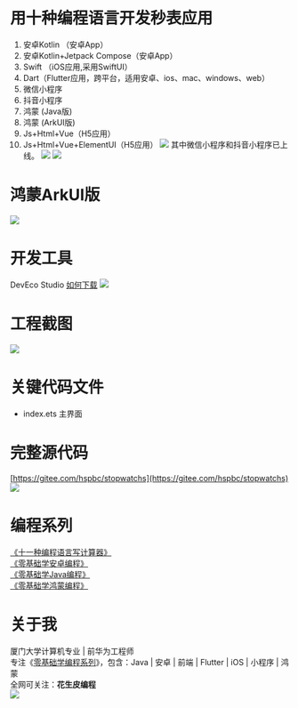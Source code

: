 # 用十种编程语言开发秒表应用
1. 安卓Kotlin （安卓App）
2. 安卓Kotlin+Jetpack Compose（安卓App）
3. Swift （iOS应用,采用SwiftUI）
4. Dart（Flutter应用，跨平台，适用安卓、ios、mac、windows、web）
5. 微信小程序
6. 抖音小程序
7. 鸿蒙 (Java版)
8. 鸿蒙 (ArkUI版)
9. Js+Html+Vue（H5应用）
10. Js+Html+Vue+ElementUI（H5应用）
![](https://img-blog.csdnimg.cn/img_convert/fd3572a7d3278deda3e83f271235988d.png)
其中微信小程序和抖音小程序已上线。
![](https://img-blog.csdnimg.cn/img_convert/a52de326d42d1e7a754a1c5c89775ee0.png)
![](https://img-blog.csdnimg.cn/img_convert/1c1fe4c11099e74ac277c717a0764a2b.png)
# 鸿蒙ArkUI版
![](https://img-blog.csdnimg.cn/img_convert/6c53e93d669a14dd48bc7cf7fa5c6393.gif)
# 开发工具
DevEco Studio
[如何下载](https://cxyxy.blog.csdn.net/article/details/120680717)
![](https://img-blog.csdnimg.cn/img_convert/d2f4851f878b566945a82b5ad0c01d2e.png)
# 工程截图
![](https://img-blog.csdnimg.cn/img_convert/0da7eb5848c977ee6c410953e573ccbe.png)
# 关键代码文件
- index.ets 主界面

# 完整源代码
[https://gitee.com/hspbc/stopwatchs](https://gitee.com/hspbc/stopwatchs)
![](https://img-blog.csdnimg.cn/img_convert/49aae95374ed15428a1e220967380566.png)

# 编程系列
[《十一种编程语言写计算器》](https://cxyxy.blog.csdn.net/article/details/120396302)  
[《零基础学安卓编程》](https://cxyxy.blog.csdn.net/category_11409895.html)  
[《零基础学Java编程》](https://cxyxy.blog.csdn.net/category_11331310.html)  
[《零基础学鸿蒙编程》](https://cxyxy.blog.csdn.net/category_11409093.html)

# 关于我
厦门大学计算机专业 | 前华为工程师  
专注《[零基础学编程系列](https://cxyxy.blog.csdn.net/article/details/121134634)》，包含：Java | 安卓 | 前端 | Flutter | iOS | 小程序 | 鸿蒙  
全网可关注：**花生皮编程**  
![](https://img-blog.csdnimg.cn/3a1baf2918e8492ab61fa0600fb43444.png)